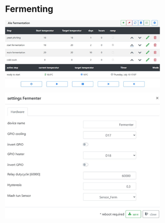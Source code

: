 # Fermenting

![Fermenter dashboard](/docs/img/fermenter_dash.jpg)

![Fermenter settings](/docs/img/fermenter_set.jpg)